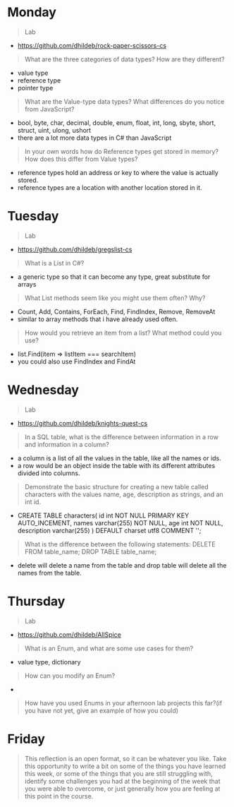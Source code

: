 # Monday
>Lab
- https://github.com/dhildeb/rock-paper-scissors-cs

>What are the three categories of data types? How are they different?
- value type
- reference type
- pointer type

>What are the Value-type data types? What differences do you notice from JavaScript?
- bool, byte, char, decimal, double, enum, float, int, long, sbyte, short, struct, uint, ulong, ushort
- there are a lot more data types in C# than JavaScript

>In your own words how do Reference types get stored in memory? How does this differ from Value types?
- reference types hold an address or key to where the value is actually stored.
- reference types are a location with another location stored in it.

# Tuesday
>Lab
- https://github.com/dhildeb/gregslist-cs

>What is a List in C#?
- a generic type so that it can become any type, great substitute for arrays 

>What List methods seem like you might use them often? Why?
- Count, Add, Contains, ForEach, Find, FindIndex, Remove, RemoveAt
- similar to array methods that i have already used often.

>How would you retrieve an item from a list? What method could you use? 
- list.Find(item => listItem === searchItem)
- you could also use FindIndex and FindAt

# Wednesday
>Lab
- https://github.com/dhildeb/knights-quest-cs

>In a SQL table, what is the difference between information in a row and information in a column?
- a column is a list of all the values in the table, like all the names or ids.
- a row would be an object inside the table with its different attributes divided into columns.

>Demonstrate the basic structure for creating a new table called characters with the values name, age, description as strings, and an int id.
- CREATE TABLE characters(
  id int NOT NULL PRIMARY KEY AUTO_INCEMENT,
  names varchar(255) NOT NULL,
  age int NOT NULL,
  description varchar(255)
) DEFAULT charset utf8 COMMENT '';

>What is the difference between the following statements: DELETE FROM table_name;
DROP TABLE table_name;
- delete will delete a name from the table and drop table will delete all the names from the table.

# Thursday
>Lab
- https://github.com/dhildeb/AllSpice

>What is an Enum, and what are some use cases for them?
- value type, dictionary

>How can you modify an Enum?
- 

>How have you used Enums in your afternoon lab projects this far?(if you have not yet, give an example of how you could)

# Friday
>This reflection is an open format, so it can be whatever you like. Take this opportunity to write a bit on some of the things you have learned this week, or some of the things that you are still struggling with, identify some challenges you had at the beginning of the week that you were able to overcome, or just generally how you are feeling at this point in the course.
